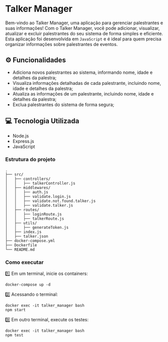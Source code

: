 # Talker Manager
Bem-vindo ao Talker Manager, uma aplicação para gerenciar palestrantes e suas informações! Com o Talker Manager, você pode adicionar, visualizar, atualizar e excluir palestrantes do seu sistema de forma simples e eficiente. Esta aplicação foi desenvolvida em `JavaScript` e é ideal para quem precisa organizar informações sobre palestrantes de eventos.

## ⚙️ Funcionalidades
* Adiciona novos palestrantes ao sistema, informando nome, idade e detalhes da palestra;
* Visualiza informações detalhadas de cada palestrante, incluindo nome, idade e detalhes da palestra;
* Atualiza as informações de um palestrante, incluindo nome, idade e detalhes da palestra;
* Exclua palestrantes do sistema de forma segura;

## 💻 Tecnologia Utilizada
* Node.js
* Express.js
* JavaScript

### Estrutura do projeto
```
.
├── src/
│   ├── controllers/
│   │   ├── talkerController.js
│   ├── middlewares/
│   │   ├── auth.js
│   │   ├── validate.login.js
│   │   ├── validate.not.found.talker.js
│   │   ├── validate.talker.js
│   ├── routes/
│   │   ├── loginRoute.js
│   │   ├── talkerRoute.js
│   ├── utils/
│   │   ├── generateToken.js
│   ├── index.js
│   ├── talker.json
├── docker-compose.yml
├── Dockerfile
└── README.md
```
### Como executar
1️⃣ Em um terminal, inicie os containers:
```
docker-compose up -d
```
2️⃣ Acessando o terminal:
```
docker exec -it talker_manager bash
npm start
```
3️⃣ Em outro terminal, execute os testes:
```
docker exec -it talker_manager bash
npm test
```
